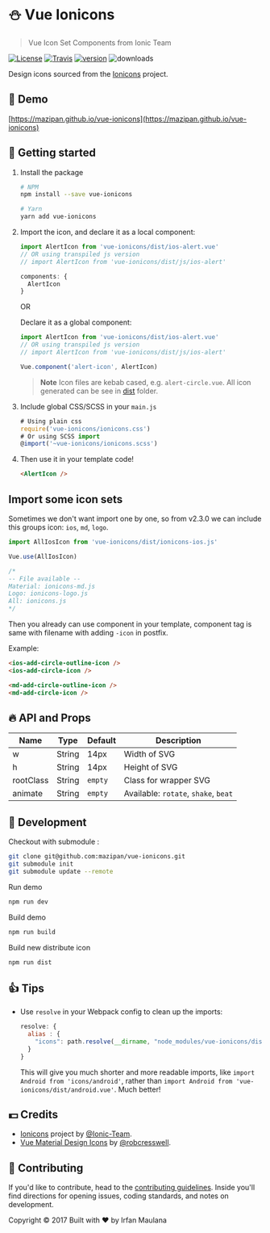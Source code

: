 # :snowman: Vue Ionicons

> Vue Icon Set Components from Ionic Team

[![License](https://img.shields.io/github/license/mazipan/vue-ionicons.svg?maxAge=3600)](https://github.com/mazipan/vue-ionicons) [![Travis](https://img.shields.io/travis/mazipan/vue-ionicons.svg)](https://travis-ci.org/mazipan/vue-ionicons) [![version](https://img.shields.io/npm/v/vue-ionicons.svg?maxAge=60)](https://www.npmjs.com/package/vue-ionicons) ![downloads](https://img.shields.io/npm/dt/vue-ionicons.svg?maxAge=3600)

Design icons sourced from the
[Ionicons](https://github.com/ionic-team/ionicons) project.

## 🎉 Demo

[https://mazipan.github.io/vue-ionicons](https://mazipan.github.io/vue-ionicons)

## 🚀 Getting started

1. Install the package

    ```bash
    # NPM
    npm install --save vue-ionicons

    # Yarn
    yarn add vue-ionicons
    ```

1. Import the icon, and declare it as a local component:

    ```javascript
    import AlertIcon from 'vue-ionicons/dist/ios-alert.vue'
    // OR using transpiled js version
    // import AlertIcon from 'vue-ionicons/dist/js/ios-alert'

    components: {
      AlertIcon
    }
    ```

    OR

    Declare it as a global component:

    ```javascript
    import AlertIcon from 'vue-ionicons/dist/ios-alert.vue'
    // OR using transpiled js version
    // import AlertIcon from 'vue-ionicons/dist/js/ios-alert'

    Vue.component('alert-icon', AlertIcon)
    ```

    > **Note** Icon files are kebab cased, e.g. `alert-circle.vue`. All icon generated can be see in [dist](https://github.com/mazipan/vue-ionicons/tree/master/dist) folder.

1. Include global CSS/SCSS in your `main.js`

    ```js
    # Using plain css
    require('vue-ionicons/ionicons.css')
    # Or using SCSS import
    @import('~vue-ionicons/ionicons.scss')
    ```

1. Then use it in your template code!

    ```html
    <AlertIcon />
    ```

## Import some icon sets

Sometimes we don't want import one by one, so from v2.3.0 we can include this groups icon: `ios`, `md`, `logo`.

```javascript
import AllIosIcon from 'vue-ionicons/dist/ionicons-ios.js'

Vue.use(AllIosIcon)

/*
-- File available --
Material: ionicons-md.js
Logo: ionicons-logo.js
All: ionicons.js
*/
```

Then you already can use component in your template, component tag is same with filename with adding `-icon` in postfix.

Example:

```html
<ios-add-circle-outline-icon />
<ios-add-circle-icon />

<md-add-circle-outline-icon />
<md-add-circle-icon />
```

## 🔥 API and Props

| Name               | Type                 | Default     | Description                          |
|--------------------|----------------------|-------------|--------------------------------------|
| w                  | String               | 14px        | Width of SVG                         |
| h                  | String               | 14px        | Height of SVG                        |
| rootClass          | String               | `empty`     | Class for wrapper SVG                |
| animate            | String               | `empty`     | Available: `rotate`, `shake`, `beat` |

## 🏃 Development

Checkout with submodule :

```bash
git clone git@github.com:mazipan/vue-ionicons.git
git submodule init
git submodule update --remote
```

Run demo

```bash
npm run dev
```

Build demo

```bash
npm run build
```

Build new distribute icon

```bash
npm run dist
```

## 👍 Tips

- Use `resolve` in your Webpack config to clean up the imports:

  ```javascript
  resolve: {
    alias : {
      "icons": path.resolve(__dirname, "node_modules/vue-ionicons/dist")
    }
  }
  ```

  This will give you much shorter and more readable imports, like
  `import Android from 'icons/android'`, rather than
  `import Android from 'vue-ionicons/dist/android.vue'`. Much better!

## 💵 Credits

- [Ionicons](https://github.com/ionic-team/ionicons) project by [@Ionic-Team](https://github.com/ionic-team).
- [Vue Material Design Icons](https://gitlab.com/robcresswell/vue-material-design-icons) by [@robcresswell](https://gitlab.com/robcresswell/).

## 🎁 Contributing

If you'd like to contribute, head to the [contributing guidelines](/CONTRIBUTING.md). Inside you'll find directions for opening issues, coding standards, and notes on development.

Copyright © 2017 Built with ❤️ by Irfan Maulana
